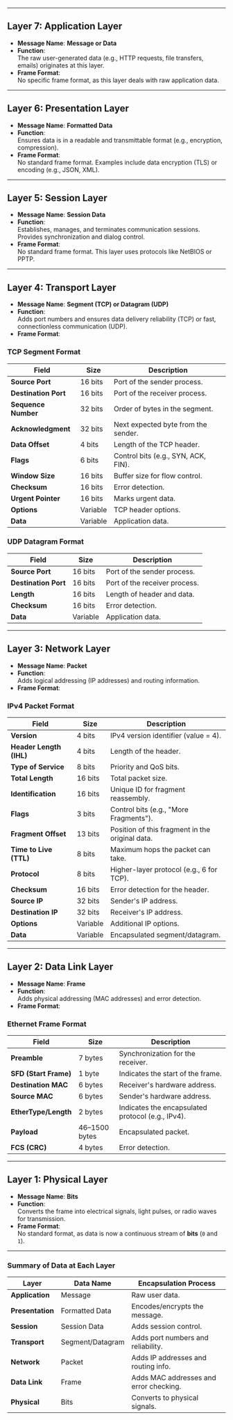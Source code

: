 
---

## **Layer 7: Application Layer**
- **Message Name**: **Message or Data**
- **Function**:  
  The raw user-generated data (e.g., HTTP requests, file transfers, emails) originates at this layer.  
- **Frame Format**:  
  No specific frame format, as this layer deals with raw application data.

---

## **Layer 6: Presentation Layer**
- **Message Name**: **Formatted Data**
- **Function**:  
  Ensures data is in a readable and transmittable format (e.g., encryption, compression).  
- **Frame Format**:  
  No standard frame format. Examples include data encryption (TLS) or encoding (e.g., JSON, XML).

---

## **Layer 5: Session Layer**
- **Message Name**: **Session Data**  
- **Function**:  
  Establishes, manages, and terminates communication sessions. Provides synchronization and dialog control.  
- **Frame Format**:  
  No standard frame format. This layer uses protocols like NetBIOS or PPTP.

---

## **Layer 4: Transport Layer**
- **Message Name**: **Segment (TCP) or Datagram (UDP)**  
- **Function**:  
  Adds port numbers and ensures data delivery reliability (TCP) or fast, connectionless communication (UDP).  
- **Frame Format**:  

### **TCP Segment Format**
| Field               | Size       | Description                                       |
|---------------------|------------|---------------------------------------------------|
| **Source Port**     | 16 bits    | Port of the sender process.                      |
| **Destination Port**| 16 bits    | Port of the receiver process.                    |
| **Sequence Number** | 32 bits    | Order of bytes in the segment.                   |
| **Acknowledgment**  | 32 bits    | Next expected byte from the sender.              |
| **Data Offset**     | 4 bits     | Length of the TCP header.                        |
| **Flags**           | 6 bits     | Control bits (e.g., SYN, ACK, FIN).              |
| **Window Size**     | 16 bits    | Buffer size for flow control.                    |
| **Checksum**        | 16 bits    | Error detection.                                 |
| **Urgent Pointer**  | 16 bits    | Marks urgent data.                               |
| **Options**         | Variable   | TCP header options.                              |
| **Data**            | Variable   | Application data.                                |

### **UDP Datagram Format**
| Field               | Size       | Description                                       |
|---------------------|------------|---------------------------------------------------|
| **Source Port**     | 16 bits    | Port of the sender process.                      |
| **Destination Port**| 16 bits    | Port of the receiver process.                    |
| **Length**          | 16 bits    | Length of header and data.                       |
| **Checksum**        | 16 bits    | Error detection.                                 |
| **Data**            | Variable   | Application data.                                |

---

## **Layer 3: Network Layer**
- **Message Name**: **Packet**  
- **Function**:  
  Adds logical addressing (IP addresses) and routing information.  
- **Frame Format**:  

### **IPv4 Packet Format**
| Field                  | Size       | Description                                       |
|------------------------|------------|---------------------------------------------------|
| **Version**            | 4 bits     | IPv4 version identifier (value = 4).             |
| **Header Length (IHL)**| 4 bits     | Length of the header.                            |
| **Type of Service**    | 8 bits     | Priority and QoS bits.                           |
| **Total Length**       | 16 bits    | Total packet size.                               |
| **Identification**     | 16 bits    | Unique ID for fragment reassembly.               |
| **Flags**              | 3 bits     | Control bits (e.g., "More Fragments").           |
| **Fragment Offset**    | 13 bits    | Position of this fragment in the original data.  |
| **Time to Live (TTL)** | 8 bits     | Maximum hops the packet can take.                |
| **Protocol**           | 8 bits     | Higher-layer protocol (e.g., 6 for TCP).         |
| **Checksum**           | 16 bits    | Error detection for the header.                  |
| **Source IP**          | 32 bits    | Sender's IP address.                             |
| **Destination IP**     | 32 bits    | Receiver's IP address.                           |
| **Options**            | Variable   | Additional IP options.                           |
| **Data**               | Variable   | Encapsulated segment/datagram.                   |

---

## **Layer 2: Data Link Layer**
- **Message Name**: **Frame**  
- **Function**:  
  Adds physical addressing (MAC addresses) and error detection.  
- **Frame Format**:  

### **Ethernet Frame Format**
| Field                  | Size       | Description                                       |
|------------------------|------------|---------------------------------------------------|
| **Preamble**           | 7 bytes    | Synchronization for the receiver.                |
| **SFD (Start Frame)**  | 1 byte     | Indicates the start of the frame.                |
| **Destination MAC**    | 6 bytes    | Receiver's hardware address.                     |
| **Source MAC**         | 6 bytes    | Sender's hardware address.                       |
| **EtherType/Length**   | 2 bytes    | Indicates the encapsulated protocol (e.g., IPv4).|
| **Payload**            | 46–1500 bytes| Encapsulated packet.                            |
| **FCS (CRC)**          | 4 bytes    | Error detection.                                 |

---

## **Layer 1: Physical Layer**
- **Message Name**: **Bits**  
- **Function**:  
  Converts the frame into electrical signals, light pulses, or radio waves for transmission.  
- **Frame Format**:  
  No standard format, as data is now a continuous stream of **bits** (`0` and `1`).

---

### **Summary of Data at Each Layer**
| Layer           | Data Name       | Encapsulation Process                |
|------------------|-----------------|---------------------------------------|
| **Application** | Message         | Raw user data.                       |
| **Presentation**| Formatted Data  | Encodes/encrypts the message.         |
| **Session**     | Session Data    | Adds session control.                |
| **Transport**   | Segment/Datagram| Adds port numbers and reliability.   |
| **Network**     | Packet          | Adds IP addresses and routing info.  |
| **Data Link**   | Frame           | Adds MAC addresses and error checking.|
| **Physical**    | Bits            | Converts to physical signals.        |

